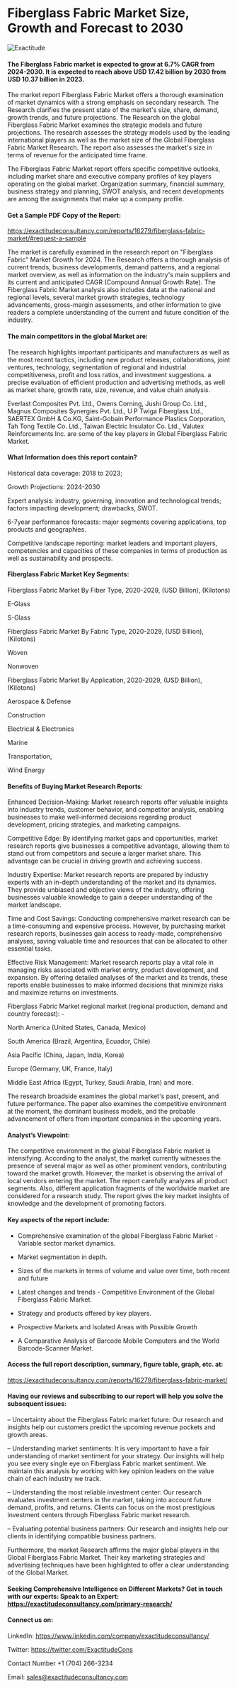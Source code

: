 # Fiberglass Fabric Market Size, Growth and Forecast to 2030

![Exactitude](https://github.com/Snehal0508/Chemical-materials/assets/161628617/404bbfe0-9217-46ff-8ce2-0e101b67cf81)

#### The Fiberglass Fabric market is expected to grow at 6.7% CAGR from 2024-2030. It is expected to reach above USD 17.42 billion by 2030 from USD 10.37 billion in 2023.

The market report Fiberglass Fabric Market offers a thorough examination of market dynamics with a strong emphasis on secondary research. The Research clarifies the present state of the market's size, share, demand, growth trends, and future projections. The Research on the global Fiberglass Fabric Market examines the strategic models and future projections. The research assesses the strategy models used by the leading international players as well as the market size of the Global Fiberglass Fabric Market Research. The report also assesses the market's size in terms of revenue for the anticipated time frame.

The Fiberglass Fabric Market report offers specific competitive outlooks, including market share and executive company profiles of key players operating on the global market. Organization summary, financial summary, business strategy and planning, SWOT analysis, and recent developments are among the assignments that make up a company profile.

#### Get a Sample PDF Copy of the Report:

https://exactitudeconsultancy.com/reports/16279/fiberglass-fabric-market/#request-a-sample

The market is carefully examined in the research report on "Fiberglass Fabric" Market Growth for 2024. The Research offers a thorough analysis of current trends, business developments, demand patterns, and a regional market overview, as well as information on the industry's main suppliers and its current and anticipated CAGR (Compound Annual Growth Rate). The Fiberglass Fabric Market analysis also includes data at the national and regional levels, several market growth strategies, technology advancements, gross-margin assessments, and other information to give readers a complete understanding of the current and future condition of the industry.

#### The main competitors in the global Market are:

The research highlights important participants and manufacturers as well as the most recent tactics, including new product releases, collaborations, joint ventures, technology, segmentation of regional and industrial competitiveness, profit and loss ratios, and investment suggestions. a precise evaluation of efficient production and advertising methods, as well as market share, growth rate, size, revenue, and value chain analysis.

Everlast Composites Pvt. Ltd., Owens Corning, Jushi Group Co. Ltd., Magnus Composites Synergies Pvt. Ltd., U P Twiga Fiberglass Ltd., SAERTEX GmbH & Co.KG, Saint-Gobain Performance Plastics Corporation, Tah Tong Textile Co. Ltd., Taiwan Electric Insulator Co. Ltd., Valutex Reinforcements Inc. are some of the key players in Global Fiberglass Fabric Market.

#### What Information does this report contain? 

Historical data coverage: 2018 to 2023;

Growth Projections: 2024-2030

Expert analysis: industry, governing, innovation and technological trends; factors impacting development; drawbacks, SWOT. 

6-7year performance forecasts: major segments covering applications, top products and geographies. 

Competitive landscape reporting: market leaders and important players, competencies and capacities of these companies in terms of production as well as sustainability and prospects.

#### Fiberglass Fabric Market Key Segments:

Fiberglass Fabric Market By Fiber Type, 2020-2029, (USD Billion), (Kilotons)

E-Glass

S-Glass

Fiberglass Fabric Market By Fabric Type, 2020-2029, (USD Billion), (Kilotons)

Woven

Nonwoven

Fiberglass Fabric Market By Application, 2020-2029, (USD Billion), (Kilotons)

Aerospace & Defense

Construction

Electrical & Electronics

Marine

Transportation,

Wind Energy

#### Benefits of Buying Market Research Reports:

Enhanced Decision-Making: Market research reports offer valuable insights into industry trends, customer behavior, and competitor analysis, enabling businesses to make well-informed decisions regarding product development, pricing strategies, and marketing campaigns.

Competitive Edge: By identifying market gaps and opportunities, market research reports give businesses a competitive advantage, allowing them to stand out from competitors and secure a larger market share. This advantage can be crucial in driving growth and achieving success.

Industry Expertise: Market research reports are prepared by industry experts with an in-depth understanding of the market and its dynamics. They provide unbiased and objective views of the industry, offering businesses valuable knowledge to gain a deeper understanding of the market landscape.

Time and Cost Savings: Conducting comprehensive market research can be a time-consuming and expensive process. However, by purchasing market research reports, businesses gain access to ready-made, comprehensive analyses, saving valuable time and resources that can be allocated to other essential tasks.

Effective Risk Management: Market research reports play a vital role in managing risks associated with market entry, product development, and expansion. By offering detailed analyses of the market and its trends, these reports enable businesses to make informed decisions that minimize risks and maximize returns on investments.

Fiberglass Fabric Market regional market (regional production, demand and country forecast): -

North America (United States, Canada, Mexico)

South America (Brazil, Argentina, Ecuador, Chile)

Asia Pacific (China, Japan, India, Korea)

Europe (Germany, UK, France, Italy)

Middle East Africa (Egypt, Turkey, Saudi Arabia, Iran) and more.

The research broadside examines the global market's past, present, and future performance. The paper also examines the competitive environment at the moment, the dominant business models, and the probable advancement of offers from important companies in the upcoming years.

#### Analyst’s Viewpoint:

The competitive environment in the global Fiberglass Fabric market is intensifying. According to the analyst, the market currently witnesses the presence of several major as well as other prominent vendors, contributing toward the market growth. However, the market is observing the arrival of local vendors entering the market. The report carefully analyzes all product segments. Also, different application fragments of the worldwide market are considered for a research study. The report gives the key market insights of knowledge and the development of promoting factors.

#### Key aspects of the report include:

- Comprehensive examination of the global Fiberglass Fabric Market - Variable sector market dynamics.

- Market segmentation in depth.

- Sizes of the markets in terms of volume and value over time, both recent and future

- Latest changes and trends - Competitive Environment of the Global Fiberglass Fabric Market.

- Strategy and products offered by key players.

- Prospective Markets and Isolated Areas with Possible Growth

- A Comparative Analysis of Barcode Mobile Computers and the World Barcode-Scanner Market.

#### Access the full report description, summary, figure table, graph, etc. at:

https://exactitudeconsultancy.com/reports/16279/fiberglass-fabric-market/

#### Having our reviews and subscribing to our report will help you solve the subsequent issues:

– Uncertainty about the Fiberglass Fabric market future: Our research and insights help our customers predict the upcoming revenue pockets and growth areas.

– Understanding market sentiments: It is very important to have a fair understanding of market sentiment for your strategy. Our insights will help you see every single eye on Fiberglass Fabric market sentiment. We maintain this analysis by working with key opinion leaders on the value chain of each industry we track.

– Understanding the most reliable investment center: Our research evaluates investment centers in the market, taking into account future demand, profits, and returns. Clients can focus on the most prestigious investment centers through Fiberglass Fabric market research.

– Evaluating potential business partners: Our research and insights help our clients in identifying compatible business partners.

Furthermore, the market Research affirms the major global players in the Global Fiberglass Fabric Market. Their key marketing strategies and advertising techniques have been highlighted to offer a clear understanding of the Global Market.

#### Seeking Comprehensive Intelligence on Different Markets? Get in touch with our experts: Speak to an Expert: https://exactitudeconsultancy.com/primary-research/

#### Connect us on:

LinkedIn: https://www.linkedin.com/company/exactitudeconsultancy/

Twitter: https://twitter.com/ExactitudeCons

Contact Number +1 (704) 266-3234

Email: sales@exactitudeconsultancy.com
